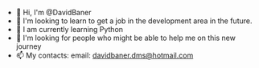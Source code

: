 - 👋 Hi, I'm @DavidBaner
- 👀 I'm looking to learn to get a job in the development area in the future.
- 🌱 I am currently learning Python
- 💞️ I'm looking for people who might be able to help me on this new journey
- 📫 My contacts: email: davidbaner.dms@hotmail.com 


